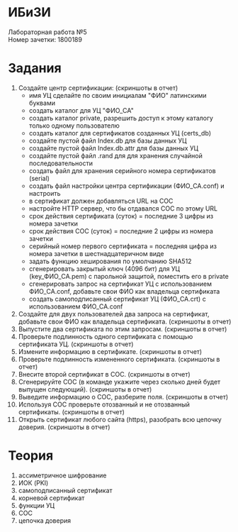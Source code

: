 # ИБиЗИ
Лабораторная работа №5  
Номер зачетки: 1800189
# Задания
1. Создайте центр сертификации: (скриншоты в отчет)  
   - имя УЦ сделайте по своим инициалам "ФИО" латинскими буквами
   - создать каталог для УЦ "ФИО_CA"
   - создать каталог private, разрешить доступ к этому каталогу только одному пользователю
   - создать каталог для сертификатов созданных УЦ (certs_db)
   - создайте пустой файл Index.db для базы данных УЦ
   - создайте пустой файл Index.db.attr для базы данных УЦ
   - создайте пустой файл .rand для для хранения случайной последовательности
   - создать файл для хранения серийного номера сертификатов (serial)
   - создать файл настройки центра сертификации (ФИО_CA.conf) и настроить
   - в сертификат должен добавляться URL на СОС
   - настройте HTTP сервер, что бы отдавался СОС по этому URL
   - срок действия сертификата (суток) = последние 3 цифры из номера зачетки
   - срок действия СОС (суток) = последние 2 цифры из номера зачетки
   - серийный номер первого сертификата =  последняя  цифра из номера зачетки в шестнадцатеричном виде
   - задать функцию хеширования по умолчанию SHA512
   - сгенерировать закрытый ключ (4096 бит) для УЦ (key_ФИО_CA.pem) с парольной защитой, поместить его в private
   - сгенерировать запрос на сертификат УЦ  с использованием ФИО_CA.conf, добавьте свои ФИО как владельца сертификата
   - создать самоподписанный сертификат УЦ (ФИО_CA.crt) с использованием ФИО_CA.conf
2. Создайте для двух пользователей два запроса на сертификат, добавьте свои ФИО как владельца сертификата. (скриншоты в отчет)  
3. Выпустите два сертификата по этим запросам. (скриншоты в отчет)  
4. Проверьте подлинность одного сертификата с помощью сертификата УЦ. (скриншоты в отчет)  
5. Измените информацию в сертификате. (скриншоты в отчет)  
6. Проверьте подлинность измененного сертификата. (скриншоты в отчет)  
7. Внесите второй сертификат в СОС. (скриншоты в отчет)  
8. Сгенерируйте СОС (в команде укажите через сколько дней будет выпущен следующий). (скриншоты в отчет)  
9. Выведите информацию о СОС, разберите поля. (скриншоты в отчет)  
10. Используя СОС проверьте отозванный и не отозванный сертификаты. (скриншоты в отчет)  
11. Открыть сертификат любого сайта (https), разобрать всю цепочку доверия. (скриншоты в отчет)
# Теория
1. ассиметричное шифрование  
2. ИОК (PKI)  
3. самоподписанный сертификат  
4. корневой сертификат  
5. функции УЦ  
6. СОС  
7. цепочка доверия

